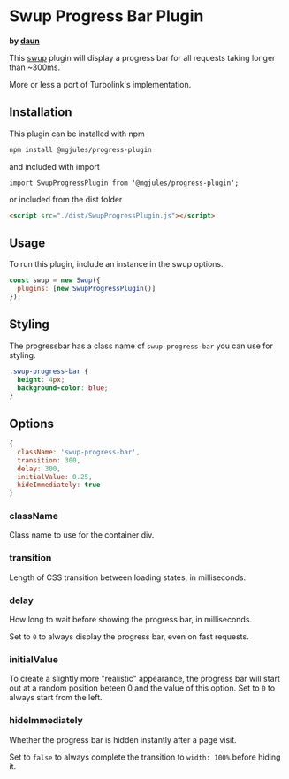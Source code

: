 # Swup Progress Bar Plugin

**by [daun](https://github.com/daun)**

This [swup](https://github.com/swup/swup) plugin will display a progress bar for
all requests taking longer than ~300ms.

More or less a port of Turbolink's implementation.

## Installation

This plugin can be installed with npm

```bash
npm install @mgjules/progress-plugin
```

and included with import

```shell
import SwupProgressPlugin from '@mgjules/progress-plugin';
```

or included from the dist folder

```html
<script src="./dist/SwupProgressPlugin.js"></script>
```

## Usage

To run this plugin, include an instance in the swup options.

```javascript
const swup = new Swup({
  plugins: [new SwupProgressPlugin()]
});
```

## Styling

The progressbar has a class name of `swup-progress-bar` you can use for styling.

```css
.swup-progress-bar {
  height: 4px;
  background-color: blue;
}
```

## Options

```javascript
{
  className: 'swup-progress-bar',
  transition: 300,
  delay: 300,
  initialValue: 0.25,
  hideImmediately: true
}
```

### className

Class name to use for the container div.

### transition

Length of CSS transition between loading states, in milliseconds.

### delay

How long to wait before showing the progress bar, in milliseconds.

Set to `0` to always display the progress bar, even on fast requests.

### initialValue

To create a slightly more "realistic" appearance, the progress bar will start
out at a random position beteen 0 and the value of this option. Set to `0` to
always start from the left.

### hideImmediately

Whether the progress bar is hidden instantly after a page visit.

Set to `false` to always complete the transition to `width: 100%` before hiding it.
